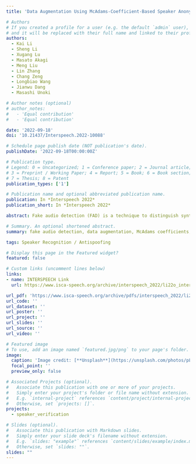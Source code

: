 ```yaml
---
title: 'Data Augmentation Using McAdams-Coefficient-Based Speaker Anonymization for Fake Audio Detection'

# Authors
# If you created a profile for a user (e.g. the default `admin` user), write the username (folder name) here
# and it will be replaced with their full name and linked to their profile.
authors:
  - Kai Li
  - Sheng Li
  - Xugang Lu
  - Masato Akagi
  - Meng Liu
  - Lin Zhang
  - Chang Zeng
  - Longbiao Wang
  - Jianwu Dang
  - Masashi Unoki

# Author notes (optional)
# author_notes:
#   - 'Equal contribution'
#   - 'Equal contribution'

date: '2022-09-18'
doi: '10.21437/Interspeech.2022-10088'

# Schedule page publish date (NOT publication's date).
publishDate: '2022-09-18T00:00:00Z'

# Publication type.
# Legend: 0 = Uncategorized; 1 = Conference paper; 2 = Journal article;
# 3 = Preprint / Working Paper; 4 = Report; 5 = Book; 6 = Book section;
# 7 = Thesis; 8 = Patent
publication_types: ['1']

# Publication name and optional abbreviated publication name.
publication: In *Interspeech 2022*
publication_short: In *Interspeech 2022*

abstract: Fake audio detection (FAD) is a technique to distinguish synthetic speech from natural speech. In most FAD systems, removing irrelevant features from acoustic speech while keeping only robust discriminative features is essential. Intuitively, speaker information entangled in acoustic speech should be suppressed for the FAD task. Particularly in a deep neural network (DNN)-based FAD system, the learning system may learn speaker information from a training dataset and cannot generalize well on a testing dataset. In this paper, we propose to use the speaker anonymization (SA) technique to suppress speaker information from acoustic speech before inputting it into a DNN-based FAD system. We adopted the McAdams-coefficient-based SA (MC-SA) algorithm, and this is expected that the entangled speaker information will not be involved in the DNN-based FAD learning. Based on this idea, we implemented a light convolutional neural network bidirectional long short-term memory (LCNN-BLSTM)-based FAD system and conducted experiments on the Audio Deep Synthesis Detection Challenge (ADD2022) datasets. The results showed that removing the speaker information from acoustic speech improved the relative performance in the first track of ADD2022 by 17.66%.

# Summary. An optional shortened abstract.
summary: fake audio detection, data augmentation, McAdams coefficients, speaker anonymization.

tags: Speaker Recognition / Antispoofing

# Display this page in the Featured widget?
featured: false

# Custom links (uncomment lines below)
links:
- name: INTERSPEECH Link
  url: https://www.isca-speech.org/archive/interspeech_2022/li22o_interspeech.html

url_pdf: 'https://www.isca-speech.org/archive/pdfs/interspeech_2022/li22o_interspeech.pdf'
url_code: ''
url_dataset: ''
url_poster: ''
url_project: ''
url_slides: ''
url_source: ''
url_video: ''

# Featured image
# To use, add an image named `featured.jpg/png` to your page's folder.
image:
  caption: 'Image credit: [**Unsplash**](https://unsplash.com/photos/pLCdAaMFLTE)'
  focal_point: ''
  preview_only: false

# Associated Projects (optional).
#   Associate this publication with one or more of your projects.
#   Simply enter your project's folder or file name without extension.
#   E.g. `internal-project` references `content/project/internal-project/index.md`.
#   Otherwise, set `projects: []`.
projects:
  - speaker_verification

# Slides (optional).
#   Associate this publication with Markdown slides.
#   Simply enter your slide deck's filename without extension.
#   E.g. `slides: "example"` references `content/slides/example/index.md`.
#   Otherwise, set `slides: ""`.
slides: ""
---
```


<!-- {{% callout note %}}
Click the _Cite_ button above to demo the feature to enable visitors to import publication metadata into their reference management software.
{{% /callout %}} -->

<!-- {{% callout note %}}
Create your slides in Markdown - click the _Slides_ button to check out the example.
{{% /callout %}} -->

<!-- Supplementary notes can be added here, including [code, math, and images](https://wowchemy.com/docs/writing-markdown-latex/). -->
